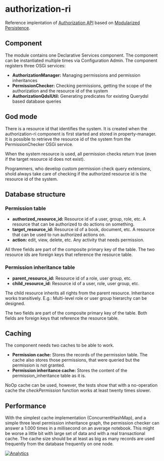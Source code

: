 authorization-ri
================

Reference implentation of [Authorization API][1] based on
[Modularized Persistence][2].

## Component

The module contains one Declarative Services component. The component can
be instantiated multiple times via Configuration Admin. The component
registers three OSGi services:

 - __AuthorizationManager:__ Managing permissions and permission
   inheritances
 - __PermissionChecker:__ Checking permissions, getting the scope of the
   authorization and the resource id of the system
 - __AuthorizationQdslUtil:__ Generating predicates for existing Querydsl
   based database queries

## God mode

There is a resource id that identifies the system. It is created when
the authorization-ri component is first started and stored in
property-manager. It is possible to retrieve the resource id of the
system from the PermissionChecker OSGi service.

When the system resource is used, all permission checks return
true (even if the target resource id does not exist).

Programmers, who develop custom permission check query extensions, shold
always take care of checking if the authorized resource id is the resource
id of the system.

## Database structure

### Permission table

 - __authorized_resource_id:__ Resource id of a user, group, role, etc.
   A resource that can be authorized to do actions on something.
 - __target_resource_id:__ Resource id of a book, document, etc. A resource
   that can be used to run authorized actions on.
 - __action:__ edit, view, delete, etc. Any activity that needs permission.

All three fields are part of the composite primary key of the table. The
two resource ids are foreign keys that reference the resource table.

### Permission inheritance table

 - __parent_resource_id:__ Resource id of a role, user group, etc.
 - __child_resource_id:__ Resource id of a user, role, user group, etc.

The child resource inherits all rights from the parent resource. Inheritance
works transitively. E.g.: Multi-level role or user group hierarchy can be
designed.

The two fields are part of the composite primary key of the table. Both
fields are foreign keys that reference the resource table.

## Caching

The component needs two caches to be able to work.

 - __Permission cache:__ Stores the records of the permission table. The cache
   also stores those permissions, that were queried but the permission is
   not granted.
 - __Permission inheritance cache:__ Stores the content of the
   permission_inheritance table as it is.

NoOp cache can be used, however, the tests show that with a no-operation
cache the _checkPermission_ function works at least twenty times slower.

## Performance

With the simplest cache implementation (ConcurrentHashMap), and a simple
three level permission inheritance graph, the permission checker can answer
a 1.000 times in a millisecond on an average notebook. This might be worse a
little bit with large set of data and with a real transactional cache.
The cache size should be at least as big as many records are used frequently
from the database frequently on one node.

[![Analytics](https://ga-beacon.appspot.com/UA-15041869-4/everit-org/authorization-ri)](https://github.com/igrigorik/ga-beacon)

[1]: https://github.com/everit-org/authorization-api
[2]: http://everitorg.wordpress.com/2014/06/18/modularized-persistence/
